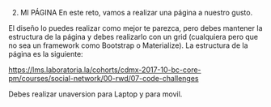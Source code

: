 2. MI PÁGINA
En este reto, vamos a realizar una página a nuestro gusto.

El diseño lo puedes realizar como mejor te parezca, pero debes mantener la estructura de la página y debes realizarlo con un grid (cualquiera pero que no sea un framework como Bootstrap o Materialize). La estructura de la página es la siguiente:

https://lms.laboratoria.la/cohorts/cdmx-2017-10-bc-core-pm/courses/social-network/00-rwd/07-code-challenges

Debes realizar unaversion para Laptop y para movil. 
